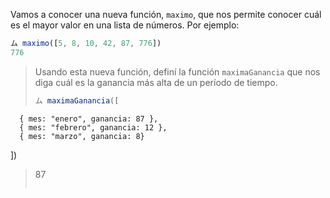 Vamos a conocer una nueva función, `maximo`, que nos permite conocer cuál es el mayor valor en una lista de números. Por ejemplo: 

```javascript
ム maximo([5, 8, 10, 42, 87, 776])
776
```

> Usando esta nueva función, definí la función `maximaGanancia` que nos diga cuál es la ganancia más alta de un período de tiempo.
>
> ```javascript
> ム maximaGanancia([
      { mes: "enero", ganancia: 87 }, 
      { mes: "febrero", ganancia: 12 }, 
      { mes: "marzo", ganancia: 8}
  ])
> 87
> ```

